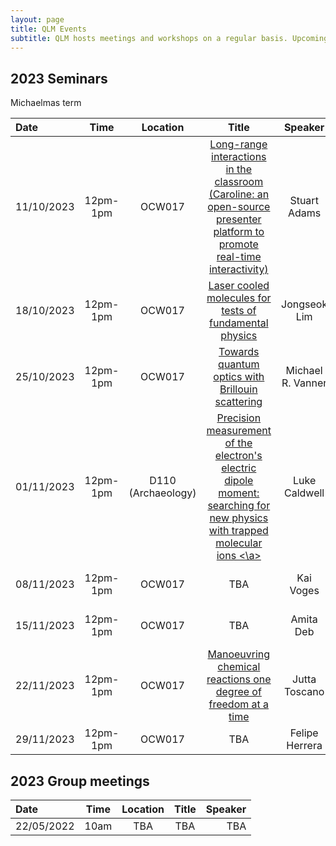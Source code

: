 ```yaml
---
layout: page
title: QLM Events 
subtitle: QLM hosts meetings and workshops on a regular basis. Upcoming events are listed here.
---
```


## 2023 Seminars

Michaelmas term 

|Date  |Time |Location  |Title   |Speaker    |Institution    |
|:---  | :----: | :----:  | :--------:      | :------:      |           --: |
|11/10/2023|12pm-1pm|OCW017|<a href="/events/abstracts/2023 Michaelmas/Stuart Adams">Long-range interactions in the classroom (Caroline: an open-source presenter platform to promote real-time interactivity)</a>|Stuart Adams    |Durham University |
|18/10/2023|12pm-1pm|OCW017|<a href="/events/abstracts/2023 Michaelmas/Jongseok Lim">Laser cooled molecules for tests of fundamental physics</a>|Jongseok Lim    |Imperial College, London |
|25/10/2023|12pm-1pm|OCW017|<a href="/events/abstracts/2023 Michaelmas/Michael Vanner">Towards quantum optics with Brillouin scattering</a>|Michael R. Vanner    |Imperial College, London |
|01/11/2023|12pm-1pm|D110 (Archaeology)|<a href="/events/abstracts/2023 Michaelmas/Luke Caldwell">Precision measurement of the electron's electric dipole moment: searching for new physics with trapped molecular ions <\a>|Luke Caldwell    |University College, London |
|08/11/2023|12pm-1pm|OCW017|TBA|Kai Voges    |Imperial College, London |
|15/11/2023|12pm-1pm|OCW017|TBA|Amita Deb    |University of Birmingham |
|22/11/2023|12pm-1pm|OCW017|<a href="/events/abstracts/2023 Michaelmas/Jutta Toscano">Manoeuvring chemical reactions one degree of freedom at a time</a>|Jutta Toscano    |University of Basel |
|29/11/2023|12pm-1pm|OCW017|TBA|Felipe Herrera    |University of Santiago |

## 2023 Group meetings

|Date   |Time |Location |Title   |Speaker    |
|:---   | :----:  | :----:      | :----:      |           --: |
|22/05/2022|10am |TBA    |TBA | TBA |
